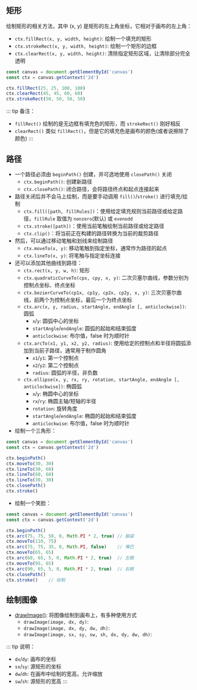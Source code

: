 ## 矩形

绘制矩形的相关方法，其中 (x, y) 是矩形的左上角坐标，它相对于画布的左上角：
+ `ctx.fillRect(x, y, width, height)`: 绘制一个填充的矩形
+ `ctx.strokeRect(x, y, width, height)`: 绘制一个矩形的边框
+ `ctx.clearRect(x, y, width, height)`: 清除指定矩形区域，让清除部分完全透明

```js
const canvas = document.getElementById('canvas')
const ctx = canvas.getContext('2d')

ctx.fillRect(25, 25, 100, 100)
ctx.clearRect(45, 45, 60, 60)
ctx.strokeRect(50, 50, 50, 50)
```

::: tip 备注：
+ `fillRect()` 绘制的是无边框有填充色的矩形，而 `strokeRect()` 刚好相反
+ `clearRect()` 类似 `fillRect()`，但是它的填充色是画布的颜色(或者说擦除了颜色)
:::



## 路径

+ 一个路径必须由 `beginPath()` 创建，并可选地使用 `closePath()` 关闭
  + `ctx.beginPath()`: 创建新路径
  + `ctx.closePath()`: 闭合路径，会将路径终点和起点连接起来
+ 路径关闭后并不会马上绘制，而是要手动调用 `fill()`/`stroke()` 进行填充/绘制
  + `ctx.fill([path, fillRules])`：使用给定填充规则当前路径或给定路径，`fillRule` 取值为 `nonzero`(默认) 或 `evenodd`
  + `ctx.stroke([path])`：使用当前笔触绘制当前路径或给定路径
  + `ctx.clip()`：将当前正在构建的路径转换为当前的裁剪路径
+ 然后，可以通过移动笔触和划线来绘制路径
  + `ctx.moveTo(x, y)`: 移动笔触到指定坐标，通常作为路径的起点
  + `ctx.lineTo(x, y)`: 将笔触与指定坐标连接
+ 还可以添加其他曲线到路径：
  + `ctx.rect(x, y, w, h)`: 矩形
  + `ctx.quadraticCurveTo(cpx, cpy, x, y)`: 二次贝塞尔曲线，参数分别为控制点坐标、终点坐标
  + `ctx.bezierCurveTo(cp1x, cp1y, cp2x, cp2y, x, y)`: 三次贝塞尔曲线，前两个为控制点坐标，最后一个为终点坐标
  + `ctx.arc(x, y, radius, startAngle, endAngle [, anticlockwise])`: 圆弧
    + `x`/`y`: 圆弧中心的坐标
    + `startAngle`/`endAngle`: 圆弧的起始和结束弧度
    + `anticlockwise`: 布尔值，false 时为顺时针
  + `ctx.arcTo(x1, y1, x2, y2, radius)`: 使用给定的控制点和半径将圆弧添加到当前子路径，通常用于制作圆角
    + `x1`/`y1`: 第一个控制点
    + `x2`/`y2`: 第二个控制点
    + `radius`: 圆弧的半径，非负数
  + `ctx.ellipse(x, y, rx, ry, rotation, startAngle, endAngle [, anticlockwise])`: 椭圆弧
    + `x`/`y`: 椭圆中心的坐标
    + `rx`/`ry`: 椭圆主轴/短轴的半径
    + `rotation`: 旋转角度
    + `startAngle`/`endAngle`: 椭圆的起始和结束弧度
    + `anticlockwise`: 布尔值，false 时为顺时针
+ 绘制一个三角形：
```js
const canvas = document.getElementById('canvas')
const ctx = canvas.getContext('2d')

ctx.beginPath()
ctx.moveTo(30, 30)
ctx.lineTo(30, 60)
ctx.lineTo(60, 60)
ctx.lineTo(30, 30)
ctx.closePath()
ctx.stroke()
```
+ 绘制一个笑脸：
```js
const canvas = document.getElementById('canvas')
const ctx = canvas.getContext('2d')

ctx.beginPath()
ctx.arc(75, 75, 50, 0, Math.PI * 2, true) // 脑袋
ctx.moveTo(110, 75)
ctx.arc(75, 75, 35, 0, Math.PI, false)    // 嘴巴
ctx.moveTo(65, 65)
ctx.arc(60, 65, 5, 0, Math.PI * 2, true)  // 左眼
ctx.moveTo(95, 65)
ctx.arc(90, 65, 5, 0, Math.PI * 2, true)  // 右眼
ctx.closePath()
ctx.stroke()    // 绘制
```




## 绘制图像

+ [drawImage()](https://developer.mozilla.org/en-US/docs/Web/API/CanvasRenderingContext2D/drawImage): 将图像绘制到画布上，有多种使用方式
  + `drawImage(image, dx, dy)`: 
  + `drawImage(image, dx, dy, dw, dh)`: 
  + `drawImage(image, sx, sy, sw, sh, dx, dy, dw, dh)`: 

::: tip 说明：
+ `dx`/`dy`: 画布的坐标
+ `sx`/`sy`: 源矩形的坐标
+ `dw`/`dh`: 在画布中绘制的宽高，允许缩放
+ `sw`/`sh`: 源矩形的宽高
:::